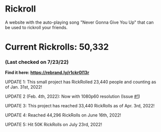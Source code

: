 # Rickroll
A website with the auto-playing song "Never Gonna Give You Up" that can be used to rickroll your friends.

# Current Rickrolls: 50,332
### (Last checked on 7/23/22)

**Find it here: https://rebrand.ly/r1ckr0l13r**

UPDATE 1: This small project has RickRolled 23,440 people and counting as of Jan. 31st, 2022!

UPDATE 2 (Feb. 4th, 2022): Now with 1080p60 resolution (Issue [#1][i1])

UPDATE 3: This project has reached 33,440 RickRolls as of Apr. 3rd, 2022!

UPDATE 4: Reached 44,296 RickRolls on June 16th, 2022!

UPDATE 5: Hit 50K RickRolls on July 23rd, 2022!

[i1]: https://github.com/ShatteredDisk/rickroll/issues/1
